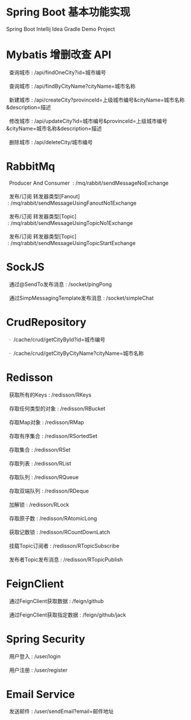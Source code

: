 # Spring Boot 基本功能实现
Spring Boot Intellij Idea Gradle Demo Project
# Mybatis 增删改查 API 
&nbsp;&nbsp;查询城市&nbsp;:&nbsp;/api/findOneCity?id=城市编号<br><br>
&nbsp;&nbsp;查询城市&nbsp;:&nbsp;/api/findByCityName?cityName=城市名称<br><br>
&nbsp;&nbsp;新建城市&nbsp;:&nbsp;/api/createCity?provinceId=上级城市编号&cityName=城市名称&description=描述<br><br>
&nbsp;&nbsp;修改城市&nbsp;:&nbsp;/api/updateCity?id=城市编号&provinceId=上级城市编号&cityName=城市名称&description=描述<br><br>
&nbsp;&nbsp;删除城市&nbsp;:&nbsp;/api/deleteCity/城市编号
# RabbitMq
&nbsp;&nbsp;Producer And Consumer &nbsp;:&nbsp;/mq/rabbit/sendMessageNoExchange<br><br>
&nbsp;&nbsp;发布/订阅 转发器类型[Fanout] &nbsp;:&nbsp;/mq/rabbit/sendMessageUsingFanoutNo1Exchange<br><br>
&nbsp;&nbsp;发布/订阅 转发器类型[Topic] &nbsp;:&nbsp;/mq/rabbit/sendMessageUsingTopicNo1Exchange<br><br>
&nbsp;&nbsp;发布/订阅 转发器类型[Topic] &nbsp;:&nbsp;/mq/rabbit/sendMessageUsingTopicStartExchange
# SockJS
&nbsp;&nbsp;通过@SendTo发布消息&nbsp;:&nbsp;/socket/pingPong<br><br>
&nbsp;&nbsp;通过SimpMessagingTemplate发布消息&nbsp;:&nbsp;/socket/simpleChat
# CrudRepository
&nbsp;&nbsp;·&nbsp;&nbsp;/cache/crud/getCityById?id=城市编号<br><br>
&nbsp;&nbsp;·&nbsp;&nbsp;/cache/crud/getCityByCityName?cityName=城市名称
# Redisson
&nbsp;&nbsp;获取所有的Keys&nbsp;:&nbsp;/redisson/RKeys<br><br>
&nbsp;&nbsp;存取任何类型的对象&nbsp;:&nbsp;/redisson/RBucket<br><br>
&nbsp;&nbsp;存取Map对象&nbsp;:&nbsp;/redisson/RMap<br><br>
&nbsp;&nbsp;存取有序集合&nbsp;:&nbsp;/redisson/RSortedSet<br><br>
&nbsp;&nbsp;存取集合&nbsp;:&nbsp;/redisson/RSet<br><br>
&nbsp;&nbsp;存取列表&nbsp;:&nbsp;/redisson/RList<br><br>
&nbsp;&nbsp;存取队列&nbsp;:&nbsp;/redisson/RQueue<br><br>
&nbsp;&nbsp;存取双端队列&nbsp;:&nbsp;/redisson/RDeque<br><br>
&nbsp;&nbsp;加解锁&nbsp;:&nbsp;/redisson/RLock<br><br>
&nbsp;&nbsp;存取原子数&nbsp;:&nbsp;/redisson/RAtomicLong<br><br>
&nbsp;&nbsp;获取记数锁&nbsp;:&nbsp;/redisson/RCountDownLatch<br><br>
&nbsp;&nbsp;挂载Topic订阅者&nbsp;:&nbsp;/redisson/RTopicSubscribe<br><br>
&nbsp;&nbsp;发布者Topic发布消息&nbsp;:&nbsp;/redisson/RTopicPublish
# FeignClient
&nbsp;&nbsp;通过FeignClient获取数据&nbsp;:&nbsp;/feign/github<br><br>
&nbsp;&nbsp;通过FeignClient获取指定数据&nbsp;:&nbsp;/feign/github/jack
# Spring Security
&nbsp;&nbsp;用户登入&nbsp;:&nbsp;/user/login<br><br>
&nbsp;&nbsp;用户注册&nbsp;:&nbsp;/user/register
# Email Service
&nbsp;&nbsp;发送邮件&nbsp;:&nbsp;/user/sendEmail?email=邮件地址
